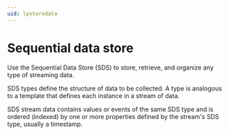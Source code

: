 ```yaml
---
uid: lpstoredata
---
```


# Sequential data store

Use the Sequential Data Store (SDS) to store, retrieve, and organize any type of streaming data. <!-- Angela Flores 6/10/21 - There is a logic jump from this sentence to the next sentence. There should be a connecting sentence that connects Types and Streams to SDS. Also what does "streaming data" or "data stream"? Suggested:  The Sequential Data Store (SDS) is streaming data storage that is optimized for storing sequential data, usually time-series, but can store anything that is indexed by an ordered sequence. Use the Sequential Data Store (SDS) to store, retrieve, and organize any type of streaming data in OCS. An SDS type defines the shape of a single measured event or object. A type gives structure to the data. For example, if you measure three things from a device at the same time such as longitute, latitude, and speed, then those three properties need to be included in the type. An SDS stream is a collection of ordered events, or a series of events, where each event is an instance of the type. -->

SDS types define the structure of data to be collected. A type is analogous to a template that defines each instance in a stream of data.

SDS stream data contains values or events of the same SDS type and is ordered (indexed) by one or more properties defined by the stream's SDS type, usually a timestamp. <!-- Angela Flores 6/10/21 The sentence above still has multiple instances of passive voice and is very difficult to understand. -->
